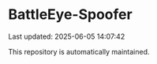 # BattleEye-Spoofer

Last updated: 2025-06-05 14:07:42

This repository is automatically maintained.
